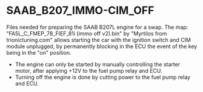 # SAAB_B207_IMMO-CIM_OFF

Files needed for preparing the SAAB B207L engine for a swap. The map: "FA5L_C_FMEP_78_FIEF_81i (immo off v2).bin" by "Myrtilos from trionictuning.com" 
allows starting the car with the ignition switch and CIM module unplugged, by permanently blocking in the ECU the event of the key being in the "on" position. 

- The engine can only be started by manually controlling the starter motor, after applying +12V to the fuel pump relay and ECU. 
- Turning off the engine is done by cutting power to the fuel pump relay and ECU.
